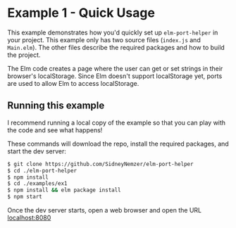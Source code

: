 # Example 1 - Quick Usage

This example demonstrates how you'd quickly set up `elm-port-helper` in your
project. This example only has two source files (`index.js` and `Main.elm`).
The other files describe the required packages and how to build the project.

The Elm code creates a page where the user can get or set strings in their
browser's localStorage. Since Elm doesn't support localStorage yet, ports are
used to allow Elm to access localStorage.

## Running this example

I recommend running a local copy of the example so that you can play with the
code and see what happens!

These commands will download the repo, install the required packages, and
start the dev server:

```sh
$ git clone https://github.com/SidneyNemzer/elm-port-helper
$ cd ./elm-port-helper
$ npm install
$ cd ./examples/ex1
$ npm install && elm package install
$ npm start
```

Once the dev server starts, open a web browser and open the URL
[localhost:8080](http://localhost:8080)
